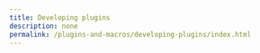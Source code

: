 ```yaml
---
title: Developing plugins
description: none
permalink: /plugins-and-macros/developing-plugins/index.html
---
```

